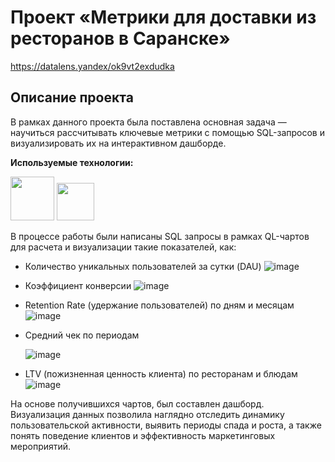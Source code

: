 # Проект «Метрики для доставки из ресторанов в Саранске»
https://datalens.yandex/ok9vt2exdudka

## Описание проекта

В рамках данного проекта была поставлена основная задача — научиться рассчитывать ключевые метрики с помощью SQL-запросов и визуализировать их на интерактивном дашборде.

**Используемые технологии:**

<img src="https://user-images.githubusercontent.com/81221395/146988241-e9b117b4-745a-4d71-bc41-752e6f04f2b2.png" width="70"> <img src="https://camo.githubusercontent.com/8ddd7494a3ede9c280431b4d3ab2df479446f829d23ae192d3efa63400c0d85f/68747470733a2f2f617661746172732e6d64732e79616e6465782e6e65742f693f69643d35363436613838626337356635333037323665663964313362313935336138655f6c2d31303431343538322d696d616765732d7468756d6273266e3d3133" width="60">

В процессе работы были написаны SQL запросы в рамках QL-чартов для расчета и визуализации такие показателей, как:

- Количество уникальных пользователей за сутки (DAU)
![image](https://github.com/user-attachments/assets/8c8dc82d-5f62-47b9-97ba-b4263657559e)
- Коэффициент конверсии
![image](https://github.com/user-attachments/assets/c8e38efb-5243-4ff1-9c75-94613e3f070b)
- Retention Rate (удержание пользователей) по дням и месяцам
![image](https://github.com/user-attachments/assets/27971316-23fb-404a-96f6-610b47db7ed7)
- Средний чек по периодам

  ![image](https://github.com/user-attachments/assets/a4f648f3-90e2-4a90-b336-48db4b9e46f6)
- LTV (пожизненная ценность клиента) по ресторанам и блюдам
![image](https://github.com/user-attachments/assets/cce7e5f6-a94b-4013-905b-9fa88ef129ad)

На основе получившихся чартов, был составлен дашборд. Визуализация данных позволила наглядно отследить динамику пользовательской активности, выявить периоды спада и роста, а также понять поведение клиентов и эффективность маркетинговых мероприятий.
